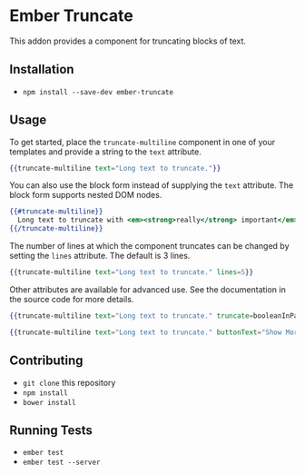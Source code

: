 # Ember Truncate

This addon provides a component for truncating blocks of text.

## Installation

* `npm install --save-dev ember-truncate`

## Usage

To get started, place the `truncate-multiline` component in one of your templates and provide a string to the `text` attribute.

```handlebars
{{truncate-multiline text="Long text to truncate."}}
```

You can also use the block form instead of supplying the `text` attribute. The block form supports nested DOM nodes.

```handlebars
{{#truncate-multiline}}
  Long text to truncate with <em><strong>really</strong> important</em> formatting.
{{/truncate-multiline}}
```

The number of lines at which the component truncates can be changed by setting the `lines` attribute. The default is 3 lines.

```handlebars
{{truncate-multiline text="Long text to truncate." lines=5}}
```

Other attributes are available for advanced use. See the documentation in the source code for more details.

```handlebars
{{truncate-multiline text="Long text to truncate." truncate=booleanInParent showButton=false}}

{{truncate-multiline text="Long text to truncate." buttonText="Show More" onExpand=(action "doSomeCoolThing")}}
```

## Contributing

* `git clone` this repository
* `npm install`
* `bower install`

## Running Tests

* `ember test`
* `ember test --server`
